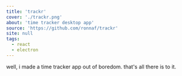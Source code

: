 ```yaml
---
title: 'trackr'
cover: './trackr.png'
about: 'time tracker desktop app'
source: 'https://github.com/ronnaf/trackr'
site: null
tags:
  - react
  - electron
---
```


well, i made a time tracker app out of boredom. that's all there is to it.
